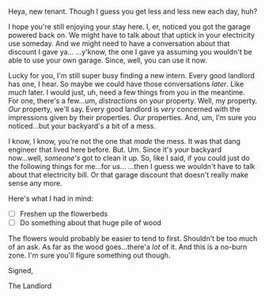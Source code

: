 Heya, new tenant. Though I guess you get less and less new each day, huh?

I hope you're still enjoying your stay here. I, er, noticed you got the garage powered back on.
We might have to talk about that uptick in your electricity use someday.
And we might need to have a conversation about that discount I gave ya...
...y'know, the one I gave ya assuming you wouldn't be able to use your own garage.
Since, well, you can use it now.

Lucky for you, I'm still super busy finding a new intern. Every good landlord has one, I hear.
So maybe we could have those conversations *later*. Like *much* later.
I would just, uh, need a few things from you in the meantime.
For one, there's a few...um, *distractions* on your property. Well, my property.
*Our* property, we'll say.
Every good landlord is *very* concerned with the impressions given by their properties.
*Our* properties.
And, um, I'm sure you noticed...but your backyard's a bit of a mess.

I know, I know, you're not the one that *made* the mess.
It was that dang engineer that lived here before.
But. Um. Since it's *your* backyard now...well, *someone's* got to clean it up.
So, like I said, if you could just do the following things for me...for *us*...
...then I guess we wouldn't have to talk about that electricity bill.
Or that garage discount that doesn't really make sense any more.

Here's what I had in mind:
- [ ] Freshen up the flowerbeds
- [ ] Do something about that huge pile of wood

The flowers would probably be easier to tend to first. Shouldn't be too much of an ask.
As far as the wood goes...there'a *lot* of it. And this is a no-burn zone.
I'm sure you'll figure something out though.

Signed,

The Landlord
